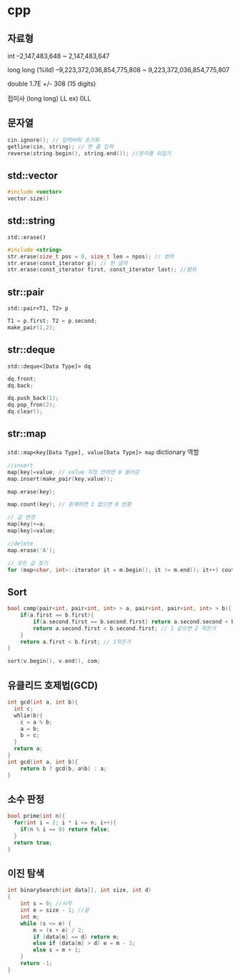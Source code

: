 # cpp

## 자료형
int –2,147,483,648 ~ 2,147,483,647

long long (%lld) –9,223,372,036,854,775,808 ~ 9,223,372,036,854,775,807

double 1.7E +/- 308 (15 digits)

접미사 (long long) LL ex) 0LL

## 문자열
```cpp
cin.ignore(); // 입력버퍼 초기화
getline(cin, string); // 한 줄 입력
reverse(string.begin(), string.end()); //문자열 뒤집기
```

## std::vector
```cpp
#include <vector>
vector.size()
```

## std::string

`std::erase()`
```cpp
#include <string>
str.erase(size_t pos = 0, size_t len = npos); // 범위
str.erase(const_iterator p); // 한 글자
str.erase(const_iterator first, const_iterator last); //범위
```

## str::pair
`std::pair<T1, T2> p`

```cpp
T1 = p.first; T2 = p.second;
make_pair(1,2);
```

## str::deque
`std::deque<[Data Type]> dq`

```cpp
dq.front;
dq.back;

dq.push_back(1);
dq.pop_fron(2);
dq.clear();
```


## str::map
`std::map<key[Data Type], value[Data Type]> map`
dictionary 역할

```cpp
//insert
map[key]=value; // value 지정 안하면 0 들어감
map.insert(make_pair(key,value));

map.erase(key);

map.count(key); // 존재하면 1 없으면 0 반환

// 값 변경
map[key]+=a;
map[key]=value;

//delete
map.erase('A');

// 모든 값 찾기
for (map<char, int>::iterator it = m.begin(); it != m.end(); it++) cout << it->first << ' ' << it->second << '\n';
```


## Sort
```cpp
bool comp(pair<int, pair<int, int> > a, pair<int, pair<int, int> > b){
    if(a.first == b.first){
        if(a.second.first == b.second.first) return a.second.second < b.second.second; // 1, 2 같으면 3작은거
        return a.second.first < b.second.first; // 1 같으면 2 작은거
    }
    return a.first < b.first; // 1작은거
} 

sort(v.begin(), v.end(), com;
```

## 유클리드 호제법(GCD)
```cpp
int gcd(int a, int b){
  int c;
  whlie(b){
    c = a % b;
    a = b;
    b = c;
  }
  return a;
}
int gcd(int a, int b){
	return b ? gcd(b, a%b) : a;
}
```

## 소수 판정
```cpp
bool prime(int n){
  for(int i = 2; i * i <= n; i++){
    if(n % i == 0) return false;
  }
  return true;
}
```

## 이진 탐색
```cpp
int binarySearch(int data[], int size, int d)
{
    int s = 0; //시작
    int e = size - 1; //끝
    int m;
    while (s <= e) {
        m = (s + e) / 2;
        if (data[m] == d) return m;
        else if (data[m] > d) e = m - 1;
        else s = m + 1;
    }
    return -1;
}
```